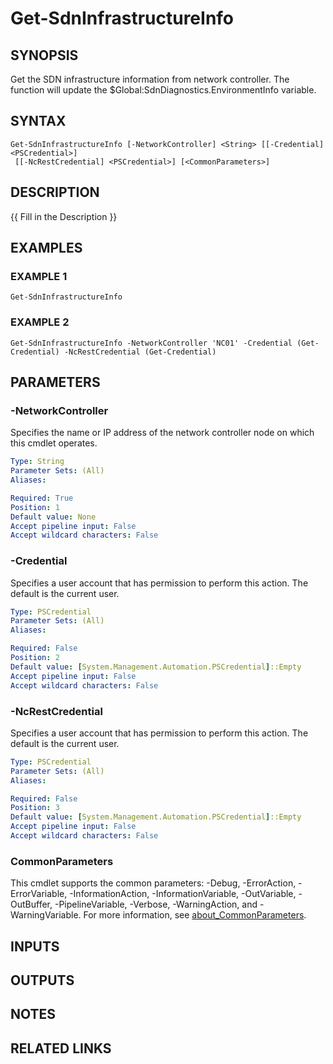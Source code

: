 # Get-SdnInfrastructureInfo

## SYNOPSIS
Get the SDN infrastructure information from network controller.
The function will update the $Global:SdnDiagnostics.EnvironmentInfo variable.

## SYNTAX

```
Get-SdnInfrastructureInfo [-NetworkController] <String> [[-Credential] <PSCredential>]
 [[-NcRestCredential] <PSCredential>] [<CommonParameters>]
```

## DESCRIPTION
{{ Fill in the Description }}

## EXAMPLES

### EXAMPLE 1
```
Get-SdnInfrastructureInfo
```

### EXAMPLE 2
```
Get-SdnInfrastructureInfo -NetworkController 'NC01' -Credential (Get-Credential) -NcRestCredential (Get-Credential)
```

## PARAMETERS

### -NetworkController
Specifies the name or IP address of the network controller node on which this cmdlet operates.

```yaml
Type: String
Parameter Sets: (All)
Aliases:

Required: True
Position: 1
Default value: None
Accept pipeline input: False
Accept wildcard characters: False
```

### -Credential
Specifies a user account that has permission to perform this action.
The default is the current user.

```yaml
Type: PSCredential
Parameter Sets: (All)
Aliases:

Required: False
Position: 2
Default value: [System.Management.Automation.PSCredential]::Empty
Accept pipeline input: False
Accept wildcard characters: False
```

### -NcRestCredential
Specifies a user account that has permission to perform this action.
The default is the current user.

```yaml
Type: PSCredential
Parameter Sets: (All)
Aliases:

Required: False
Position: 3
Default value: [System.Management.Automation.PSCredential]::Empty
Accept pipeline input: False
Accept wildcard characters: False
```

### CommonParameters
This cmdlet supports the common parameters: -Debug, -ErrorAction, -ErrorVariable, -InformationAction, -InformationVariable, -OutVariable, -OutBuffer, -PipelineVariable, -Verbose, -WarningAction, and -WarningVariable. For more information, see [about_CommonParameters](http://go.microsoft.com/fwlink/?LinkID=113216).

## INPUTS

## OUTPUTS

## NOTES

## RELATED LINKS

